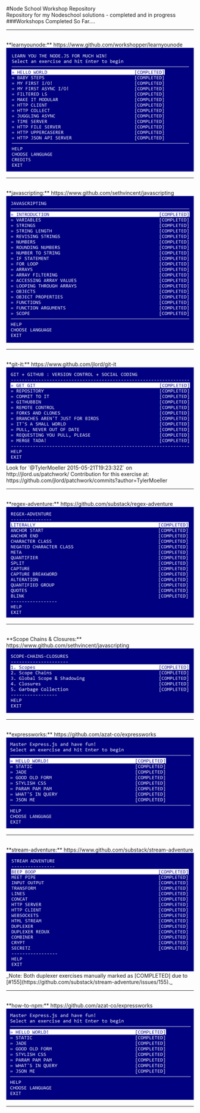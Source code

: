 #Node School Workshop Repository <br />
Repository for my Nodeschool solutions - completed and in progress<br />
###Workshops Completed So Far....<br />
<hr><br />
**learnyounode:** https://www.github.com/workshopper/learnyounode<br />
<img src="https://github.com/TylerMoeller/nodeschool/blob/master/learnyounode/learnyounode.png"><br />
<hr><br />
**javascripting:** https://www.github.com/sethvincent/javascripting<br />
<img src="https://github.com/TylerMoeller/nodeschool/blob/master/javascripting/nodeschool-javascripting.png"><br />
<hr><br />
**git-it:** https://www.github.com/jlord/git-it<br />
<img src="https://github.com/TylerMoeller/nodeschool/blob/master/git-it/nodeschool-git-it.png"><br />
Look for `@TylerMoeller 2015-05-21T19:23:32Z` on http://jlord.us/patchwork/
Contribution for this exercise at: https://github.com/jlord/patchwork/commits?author=TylerMoeller
<hr><br />
**regex-adventure:** https://github.com/substack/regex-adventure<br />
<img src="https://github.com/TylerMoeller/nodeschool/blob/master/regex-adventure/nodeschool-regex-adventure.png"><br />
<hr><br />
**Scope Chains & Closures:** https://www.github.com/sethvincent/javascripting<br />
<img src="https://github.com/TylerMoeller/nodeschool/blob/master/scope-chains-closures/nodeschool-scope-chains-closures.png"><br />
<hr><br />
**expressworks:** https://github.com/azat-co/expressworks<br />
<img src="https://github.com/TylerMoeller/nodeschool/blob/master/expressworks/nodeschool-expressworks.png"><br />
<hr><br />
**stream-adventure:** https://www.github.com/substack/stream-adventure<br />
<img src="https://github.com/TylerMoeller/nodeschool/blob/master/stream-adventure/nodeschool-stream-adventure.png"><br />
_Note: Both duplexer exercises manually marked as [COMPLETED] due to [#155](https://github.com/substack/stream-adventure/issues/155)._<br />
<hr><br />
**how-to-npm:** https://github.com/azat-co/expressworks<br />
<img src="https://github.com/TylerMoeller/nodeschool/blob/master/expressworks/nodeschool-expressworks.png"><br />
<hr><br />
